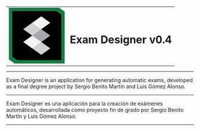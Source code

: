 <table>
  <tbody>
    <tr>
      <td>
        <img src="src/main/resources/images/exam_designer_256.png?raw=true" alt="Exam Desginer Logo" height="150" width="150"/>
      </td>
      <td>
        <h1>Exam Designer v0.4</h1>
      </td>
    </tr>
  </tbody>
</table>

- - - -
Exam Designer is an application for generating automatic exams, developed as a final degree project by Sergio Benito Martín and Luis Gómez Alonso.
- - - -
Exam Designer es una aplicación para la creación de exámenes automáticos, desarrollada como proyecto fin de grado por Sergio Benito Martín y Luis Gómez Alonso.
- - - -



